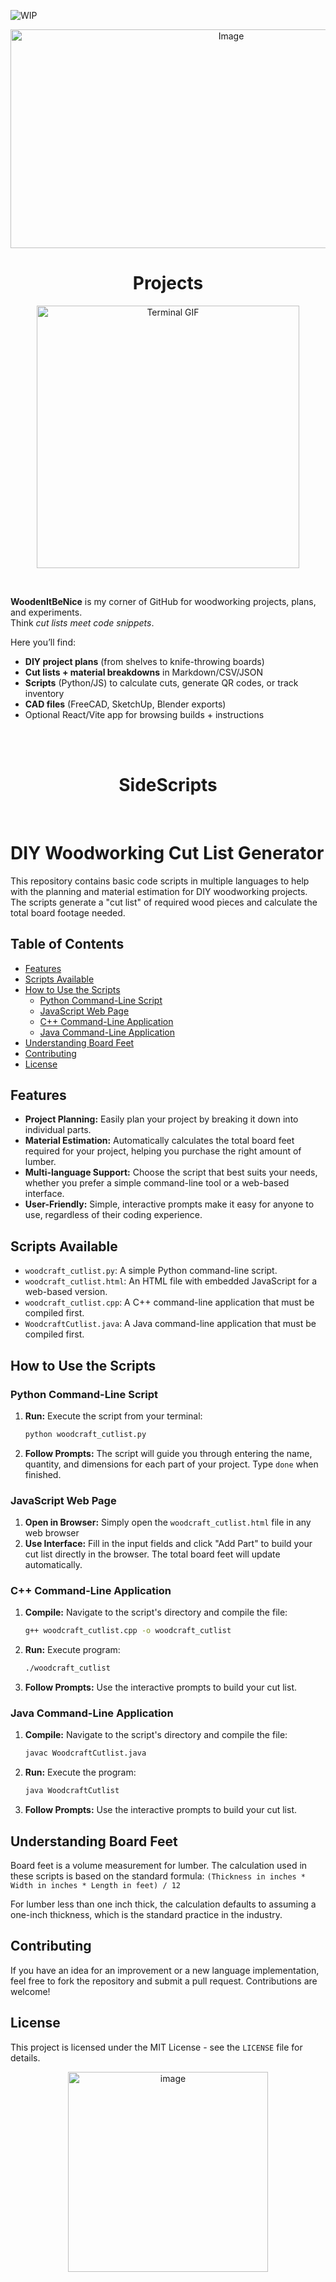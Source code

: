 ![WIP](https://img.shields.io/badge/status-Work_in_Progress-yellow?style=for-the-badge&logoColor=white)

<p align="center">
<img width="690" height="350" alt="Image" src="https://github.com/user-attachments/assets/869d7249-6771-4aad-852e-5cc0d8964d4d" alt="Banner""/>
</p>

<h1 align="center">Projects</h1>


<p align="center">
  <img src="https://github.com/user-attachments/assets/89ac4313-c0f9-497c-93c9-f33584bc5dbb" alt="Terminal GIF" height="420" width="420"/>
</p>
<br>

**WoodenItBeNice** is my corner of GitHub for woodworking projects, plans, and experiments.  
Think *cut lists meet code snippets*.  

Here you’ll find:  
- **DIY project plans** (from shelves to knife-throwing boards)  
- **Cut lists + material breakdowns** in Markdown/CSV/JSON  
- **Scripts** (Python/JS) to calculate cuts, generate QR codes, or track inventory  
- **CAD files** (FreeCAD, SketchUp, Blender exports)  
- Optional React/Vite app for browsing builds + instructions

<br> <br>

<h1 align="center">SideScripts</h1>

<br>

# DIY Woodworking Cut List Generator

This repository contains basic code scripts in multiple languages to help with the planning and material estimation for DIY woodworking projects. The scripts generate a "cut list" of required wood pieces and calculate the total board footage needed.

## Table of Contents
- [Features](#features)
- [Scripts Available](#scripts-available)
- [How to Use the Scripts](#how-to-use-the-scripts)
  - [Python Command-Line Script](#python-command-line-script)
  - [JavaScript Web Page](#javascript-web-page)
  - [C++ Command-Line Application](#c-command-line-application)
  - [Java Command-Line Application](#java-command-line-application)
- [Understanding Board Feet](#understanding-board-feet)
- [Contributing](#contributing)
- [License](#license)

## Features
- **Project Planning:** Easily plan your project by breaking it down into individual parts.
- **Material Estimation:** Automatically calculates the total board feet required for your project, helping you purchase the right amount of lumber.
- **Multi-language Support:** Choose the script that best suits your needs, whether you prefer a simple command-line tool or a web-based interface.
- **User-Friendly:** Simple, interactive prompts make it easy for anyone to use, regardless of their coding experience.

## Scripts Available
- `woodcraft_cutlist.py`: A simple Python command-line script.
- `woodcraft_cutlist.html`: An HTML file with embedded JavaScript for a web-based version.
- `woodcraft_cutlist.cpp`: A C++ command-line application that must be compiled first.
- `WoodcraftCutlist.java`: A Java command-line application that must be compiled first.

## How to Use the Scripts

### Python Command-Line Script
1.  **Run:** Execute the script from your terminal:
    ```sh
    python woodcraft_cutlist.py
    ```
2.  **Follow Prompts:** The script will guide you through entering the name, quantity, and dimensions for each part of your project. Type `done` when finished.

### JavaScript Web Page
1.  **Open in Browser:** Simply open the `woodcraft_cutlist.html` file in any web browser
2.  **Use Interface:** Fill in the input fields and click "Add Part" to build your cut list directly in the browser. The total board feet will update automatically.

### C++ Command-Line Application
1.  **Compile:** Navigate to the script's directory and compile the file:
    ```sh
    g++ woodcraft_cutlist.cpp -o woodcraft_cutlist
    ```
2.  **Run:** Execute program:
    ```sh
    ./woodcraft_cutlist
    ```
3.  **Follow Prompts:** Use the interactive prompts to build your cut list.

### Java Command-Line Application
1.  **Compile:** Navigate to the script's directory and compile the file:
    ```sh
    javac WoodcraftCutlist.java
    ```
2.  **Run:** Execute the program:
    ```sh
    java WoodcraftCutlist
    ```
3.  **Follow Prompts:** Use the interactive prompts to build your cut list.

## Understanding Board Feet
Board feet is a volume measurement for lumber. The calculation used in these scripts is based on the standard formula:
`(Thickness in inches * Width in inches * Length in feet) / 12`

For lumber less than one inch thick, the calculation defaults to assuming a one-inch thickness, which is the standard practice in the industry.

## Contributing
If you have an idea for an improvement or a new language implementation, feel free to fork the repository and submit a pull request. Contributions are welcome!

## License
This project is licensed under the MIT License - see the `LICENSE` file for details.



<p align="center">
  <img src="https://github.com/user-attachments/assets/4d9f2b5e-6ff4-4fc2-ae50-b9fc153e6a58" alt="image" height="320" width="320"/>
</p>



